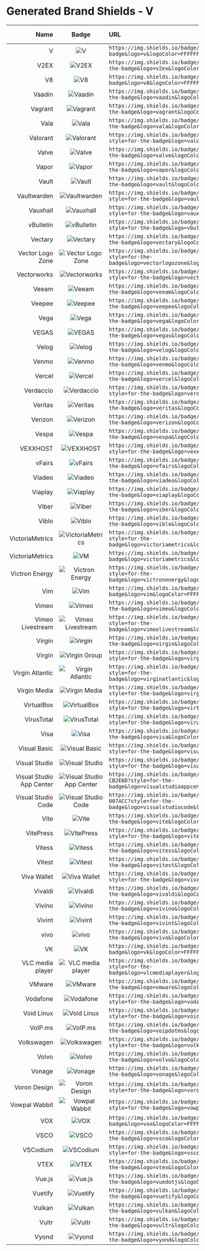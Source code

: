 # Generated Brand Shields - V
| Name | Badge | URL | Brand Guidelines |
| ---: | :---: | :--- | :--- |
| V | ![V](https://img.shields.io/badge/V-5D87BF?style=for-the-badge&logo=v&logoColor=FFFFFF) | `https://img.shields.io/badge/V-5D87BF?style=for-the-badge&logo=v&logoColor=FFFFFF` |   |
| V2EX | ![V2EX](https://img.shields.io/badge/V2EX-1F1F1F?style=for-the-badge&logo=v2ex&logoColor=FFFFFF) | `https://img.shields.io/badge/V2EX-1F1F1F?style=for-the-badge&logo=v2ex&logoColor=FFFFFF` |   |
| V8 | ![V8](https://img.shields.io/badge/V8-4B8BF5?style=for-the-badge&logo=v8&logoColor=FFFFFF) | `https://img.shields.io/badge/V8-4B8BF5?style=for-the-badge&logo=v8&logoColor=FFFFFF` |   |
| Vaadin | ![Vaadin](https://img.shields.io/badge/Vaadin-00B4F0?style=for-the-badge&logo=vaadin&logoColor=FFFFFF) | `https://img.shields.io/badge/Vaadin-00B4F0?style=for-the-badge&logo=vaadin&logoColor=FFFFFF` | [Link](https://vaadin.com/trademark) |
| Vagrant | ![Vagrant](https://img.shields.io/badge/Vagrant-1868F2?style=for-the-badge&logo=vagrant&logoColor=FFFFFF) | `https://img.shields.io/badge/Vagrant-1868F2?style=for-the-badge&logo=vagrant&logoColor=FFFFFF` | [Link](https://www.hashicorp.com/brand) |
| Vala | ![Vala](https://img.shields.io/badge/Vala-7239B3?style=for-the-badge&logo=vala&logoColor=FFFFFF) | `https://img.shields.io/badge/Vala-7239B3?style=for-the-badge&logo=vala&logoColor=FFFFFF` |   |
| Valorant | ![Valorant](https://img.shields.io/badge/Valorant-FA4454?style=for-the-badge&logo=valorant&logoColor=FFFFFF) | `https://img.shields.io/badge/Valorant-FA4454?style=for-the-badge&logo=valorant&logoColor=FFFFFF` |   |
| Valve | ![Valve](https://img.shields.io/badge/Valve-F74843?style=for-the-badge&logo=valve&logoColor=FFFFFF) | `https://img.shields.io/badge/Valve-F74843?style=for-the-badge&logo=valve&logoColor=FFFFFF` |   |
| Vapor | ![Vapor](https://img.shields.io/badge/Vapor-0D0D0D?style=for-the-badge&logo=vapor&logoColor=FFFFFF) | `https://img.shields.io/badge/Vapor-0D0D0D?style=for-the-badge&logo=vapor&logoColor=FFFFFF` |   |
| Vault | ![Vault](https://img.shields.io/badge/Vault-FFEC6E?style=for-the-badge&logo=vault&logoColor=333333) | `https://img.shields.io/badge/Vault-FFEC6E?style=for-the-badge&logo=vault&logoColor=333333` | [Link](https://www.hashicorp.com/brand) |
| Vaultwarden | ![Vaultwarden](https://img.shields.io/badge/Vaultwarden-000000?style=for-the-badge&logo=vaultwarden&logoColor=FFFFFF) | `https://img.shields.io/badge/Vaultwarden-000000?style=for-the-badge&logo=vaultwarden&logoColor=FFFFFF` |   |
| Vauxhall | ![Vauxhall](https://img.shields.io/badge/Vauxhall-EB001E?style=for-the-badge&logo=vauxhall&logoColor=FFFFFF) | `https://img.shields.io/badge/Vauxhall-EB001E?style=for-the-badge&logo=vauxhall&logoColor=FFFFFF` |   |
| vBulletin | ![vBulletin](https://img.shields.io/badge/vBulletin-184D66?style=for-the-badge&logo=vbulletin&logoColor=FFFFFF) | `https://img.shields.io/badge/vBulletin-184D66?style=for-the-badge&logo=vbulletin&logoColor=FFFFFF` |   |
| Vectary | ![Vectary](https://img.shields.io/badge/Vectary-6100FF?style=for-the-badge&logo=vectary&logoColor=FFFFFF) | `https://img.shields.io/badge/Vectary-6100FF?style=for-the-badge&logo=vectary&logoColor=FFFFFF` |   |
| Vector Logo Zone | ![Vector Logo Zone](https://img.shields.io/badge/Vector_Logo_Zone-184D66?style=for-the-badge&logo=vectorlogozone&logoColor=FFFFFF) | `https://img.shields.io/badge/Vector_Logo_Zone-184D66?style=for-the-badge&logo=vectorlogozone&logoColor=FFFFFF` |   |
| Vectorworks | ![Vectorworks](https://img.shields.io/badge/Vectorworks-000000?style=for-the-badge&logo=vectorworks&logoColor=FFFFFF) | `https://img.shields.io/badge/Vectorworks-000000?style=for-the-badge&logo=vectorworks&logoColor=FFFFFF` |   |
| Veeam | ![Veeam](https://img.shields.io/badge/Veeam-00B336?style=for-the-badge&logo=veeam&logoColor=FFFFFF) | `https://img.shields.io/badge/Veeam-00B336?style=for-the-badge&logo=veeam&logoColor=FFFFFF` |   |
| Veepee | ![Veepee](https://img.shields.io/badge/Veepee-EC008C?style=for-the-badge&logo=veepee&logoColor=FFFFFF) | `https://img.shields.io/badge/Veepee-EC008C?style=for-the-badge&logo=veepee&logoColor=FFFFFF` |   |
| Vega | ![Vega](https://img.shields.io/badge/Vega-2450B2?style=for-the-badge&logo=vega&logoColor=FFFFFF) | `https://img.shields.io/badge/Vega-2450B2?style=for-the-badge&logo=vega&logoColor=FFFFFF` | [Link](https://github.com/vega/logos) |
| VEGAS | ![VEGAS](https://img.shields.io/badge/VEGAS-1A1A1A?style=for-the-badge&logo=vegas&logoColor=FFFFFF) | `https://img.shields.io/badge/VEGAS-1A1A1A?style=for-the-badge&logo=vegas&logoColor=FFFFFF` |   |
| Velog | ![Velog](https://img.shields.io/badge/Velog-20C997?style=for-the-badge&logo=velog&logoColor=FFFFFF) | `https://img.shields.io/badge/Velog-20C997?style=for-the-badge&logo=velog&logoColor=FFFFFF` |   |
| Venmo | ![Venmo](https://img.shields.io/badge/Venmo-008CFF?style=for-the-badge&logo=venmo&logoColor=FFFFFF) | `https://img.shields.io/badge/Venmo-008CFF?style=for-the-badge&logo=venmo&logoColor=FFFFFF` | [Link](https://venmo.com/about/brand) |
| Vercel | ![Vercel](https://img.shields.io/badge/Vercel-000000?style=for-the-badge&logo=vercel&logoColor=FFFFFF) | `https://img.shields.io/badge/Vercel-000000?style=for-the-badge&logo=vercel&logoColor=FFFFFF` | [Link](https://vercel.com/design/brands) |
| Verdaccio | ![Verdaccio](https://img.shields.io/badge/Verdaccio-4B5E40?style=for-the-badge&logo=verdaccio&logoColor=FFFFFF) | `https://img.shields.io/badge/Verdaccio-4B5E40?style=for-the-badge&logo=verdaccio&logoColor=FFFFFF` | [Link](https://verdaccio.org/docs/logo) |
| Veritas | ![Veritas](https://img.shields.io/badge/Veritas-B1181E?style=for-the-badge&logo=veritas&logoColor=FFFFFF) | `https://img.shields.io/badge/Veritas-B1181E?style=for-the-badge&logo=veritas&logoColor=FFFFFF` |   |
| Verizon | ![Verizon](https://img.shields.io/badge/Verizon-CD040B?style=for-the-badge&logo=verizon&logoColor=FFFFFF) | `https://img.shields.io/badge/Verizon-CD040B?style=for-the-badge&logo=verizon&logoColor=FFFFFF` |   |
| Vespa | ![Vespa](https://img.shields.io/badge/Vespa-85B09A?style=for-the-badge&logo=vespa&logoColor=FFFFFF) | `https://img.shields.io/badge/Vespa-85B09A?style=for-the-badge&logo=vespa&logoColor=FFFFFF` | [Link](https://www.piaggiogroup.com/en/archive/document/logo-guide) |
| VEXXHOST | ![VEXXHOST](https://img.shields.io/badge/VEXXHOST-2A1659?style=for-the-badge&logo=vexxhost&logoColor=FFFFFF) | `https://img.shields.io/badge/VEXXHOST-2A1659?style=for-the-badge&logo=vexxhost&logoColor=FFFFFF` |   |
| vFairs | ![vFairs](https://img.shields.io/badge/vFairs-EF4678?style=for-the-badge&logo=vfairs&logoColor=FFFFFF) | `https://img.shields.io/badge/vFairs-EF4678?style=for-the-badge&logo=vfairs&logoColor=FFFFFF` |   |
| Viadeo | ![Viadeo](https://img.shields.io/badge/Viadeo-F07355?style=for-the-badge&logo=viadeo&logoColor=FFFFFF) | `https://img.shields.io/badge/Viadeo-F07355?style=for-the-badge&logo=viadeo&logoColor=FFFFFF` |   |
| Viaplay | ![Viaplay](https://img.shields.io/badge/Viaplay-FE365F?style=for-the-badge&logo=viaplay&logoColor=FFFFFF) | `https://img.shields.io/badge/Viaplay-FE365F?style=for-the-badge&logo=viaplay&logoColor=FFFFFF` |   |
| Viber | ![Viber](https://img.shields.io/badge/Viber-7360F2?style=for-the-badge&logo=viber&logoColor=FFFFFF) | `https://img.shields.io/badge/Viber-7360F2?style=for-the-badge&logo=viber&logoColor=FFFFFF` | [Link](https://www.viber.com/brand-center) |
| Viblo | ![Viblo](https://img.shields.io/badge/Viblo-5387C6?style=for-the-badge&logo=viblo&logoColor=FFFFFF) | `https://img.shields.io/badge/Viblo-5387C6?style=for-the-badge&logo=viblo&logoColor=FFFFFF` |   |
| VictoriaMetrics | ![VictoriaMetrics](https://img.shields.io/badge/VictoriaMetrics-621773?style=for-the-badge&logo=victoriametrics&logoColor=FFFFFF) | `https://img.shields.io/badge/VictoriaMetrics-621773?style=for-the-badge&logo=victoriametrics&logoColor=FFFFFF` | [Link](https://docs.victoriametrics.com/#victoriametrics-logo) |
| VictoriaMetrics | ![VM](https://img.shields.io/badge/VM-621773?style=for-the-badge&logo=victoriametrics&logoColor=FFFFFF) | `https://img.shields.io/badge/VM-621773?style=for-the-badge&logo=victoriametrics&logoColor=FFFFFF` | [Link](https://docs.victoriametrics.com/#victoriametrics-logo) |
| Victron Energy | ![Victron Energy](https://img.shields.io/badge/Victron_Energy-0066B2?style=for-the-badge&logo=victronenergy&logoColor=FFFFFF) | `https://img.shields.io/badge/Victron_Energy-0066B2?style=for-the-badge&logo=victronenergy&logoColor=FFFFFF` | [Link](https://www.victronenergy.com/information/press) |
| Vim | ![Vim](https://img.shields.io/badge/Vim-019733?style=for-the-badge&logo=vim&logoColor=FFFFFF) | `https://img.shields.io/badge/Vim-019733?style=for-the-badge&logo=vim&logoColor=FFFFFF` |   |
| Vimeo | ![Vimeo](https://img.shields.io/badge/Vimeo-1AB7EA?style=for-the-badge&logo=vimeo&logoColor=FFFFFF) | `https://img.shields.io/badge/Vimeo-1AB7EA?style=for-the-badge&logo=vimeo&logoColor=FFFFFF` | [Link](https://press.vimeo.com/brand-guidelines) |
| Vimeo Livestream | ![Vimeo Livestream](https://img.shields.io/badge/Vimeo_Livestream-0A0A20?style=for-the-badge&logo=vimeolivestream&logoColor=FFFFFF) | `https://img.shields.io/badge/Vimeo_Livestream-0A0A20?style=for-the-badge&logo=vimeolivestream&logoColor=FFFFFF` |   |
| Virgin | ![Virgin](https://img.shields.io/badge/Virgin-E10A0A?style=for-the-badge&logo=virgin&logoColor=FFFFFF) | `https://img.shields.io/badge/Virgin-E10A0A?style=for-the-badge&logo=virgin&logoColor=FFFFFF` |   |
| Virgin | ![Virgin Group](https://img.shields.io/badge/Virgin_Group-E10A0A?style=for-the-badge&logo=virgin&logoColor=FFFFFF) | `https://img.shields.io/badge/Virgin_Group-E10A0A?style=for-the-badge&logo=virgin&logoColor=FFFFFF` |   |
| Virgin Atlantic | ![Virgin Atlantic](https://img.shields.io/badge/Virgin_Atlantic-DA0530?style=for-the-badge&logo=virginatlantic&logoColor=FFFFFF) | `https://img.shields.io/badge/Virgin_Atlantic-DA0530?style=for-the-badge&logo=virginatlantic&logoColor=FFFFFF` |   |
| Virgin Media | ![Virgin Media](https://img.shields.io/badge/Virgin_Media-ED1A37?style=for-the-badge&logo=virginmedia&logoColor=FFFFFF) | `https://img.shields.io/badge/Virgin_Media-ED1A37?style=for-the-badge&logo=virginmedia&logoColor=FFFFFF` |   |
| VirtualBox | ![VirtualBox](https://img.shields.io/badge/VirtualBox-183A61?style=for-the-badge&logo=virtualbox&logoColor=FFFFFF) | `https://img.shields.io/badge/VirtualBox-183A61?style=for-the-badge&logo=virtualbox&logoColor=FFFFFF` |   |
| VirusTotal | ![VirusTotal](https://img.shields.io/badge/VirusTotal-394EFF?style=for-the-badge&logo=virustotal&logoColor=FFFFFF) | `https://img.shields.io/badge/VirusTotal-394EFF?style=for-the-badge&logo=virustotal&logoColor=FFFFFF` |   |
| Visa | ![Visa](https://img.shields.io/badge/Visa-1A1F71?style=for-the-badge&logo=visa&logoColor=FFFFFF) | `https://img.shields.io/badge/Visa-1A1F71?style=for-the-badge&logo=visa&logoColor=FFFFFF` |   |
| Visual Basic | ![Visual Basic](https://img.shields.io/badge/Visual_Basic-512BD4?style=for-the-badge&logo=visualbasic&logoColor=FFFFFF) | `https://img.shields.io/badge/Visual_Basic-512BD4?style=for-the-badge&logo=visualbasic&logoColor=FFFFFF` | [Link](https://aka.ms/fluentui-assets-license) |
| Visual Studio | ![Visual Studio](https://img.shields.io/badge/Visual_Studio-5C2D91?style=for-the-badge&logo=visualstudio&logoColor=FFFFFF) | `https://img.shields.io/badge/Visual_Studio-5C2D91?style=for-the-badge&logo=visualstudio&logoColor=FFFFFF` |   |
| Visual Studio App Center | ![Visual Studio App Center](https://img.shields.io/badge/Visual_Studio_App_Center-CB2E6D?style=for-the-badge&logo=visualstudioappcenter&logoColor=FFFFFF) | `https://img.shields.io/badge/Visual_Studio_App_Center-CB2E6D?style=for-the-badge&logo=visualstudioappcenter&logoColor=FFFFFF` |   |
| Visual Studio Code | ![Visual Studio Code](https://img.shields.io/badge/Visual_Studio_Code-007ACC?style=for-the-badge&logo=visualstudiocode&logoColor=FFFFFF) | `https://img.shields.io/badge/Visual_Studio_Code-007ACC?style=for-the-badge&logo=visualstudiocode&logoColor=FFFFFF` |   |
| Vite | ![Vite](https://img.shields.io/badge/Vite-646CFF?style=for-the-badge&logo=vite&logoColor=FFFFFF) | `https://img.shields.io/badge/Vite-646CFF?style=for-the-badge&logo=vite&logoColor=FFFFFF` |   |
| VitePress | ![VitePress](https://img.shields.io/badge/VitePress-5C73E7?style=for-the-badge&logo=vitepress&logoColor=FFFFFF) | `https://img.shields.io/badge/VitePress-5C73E7?style=for-the-badge&logo=vitepress&logoColor=FFFFFF` |   |
| Vitess | ![Vitess](https://img.shields.io/badge/Vitess-F16728?style=for-the-badge&logo=vitess&logoColor=FFFFFF) | `https://img.shields.io/badge/Vitess-F16728?style=for-the-badge&logo=vitess&logoColor=FFFFFF` |   |
| Vitest | ![Vitest](https://img.shields.io/badge/Vitest-6E9F18?style=for-the-badge&logo=vitest&logoColor=FFFFFF) | `https://img.shields.io/badge/Vitest-6E9F18?style=for-the-badge&logo=vitest&logoColor=FFFFFF` |   |
| Viva Wallet | ![Viva Wallet](https://img.shields.io/badge/Viva_Wallet-1F263A?style=for-the-badge&logo=vivawallet&logoColor=FFFFFF) | `https://img.shields.io/badge/Viva_Wallet-1F263A?style=for-the-badge&logo=vivawallet&logoColor=FFFFFF` |   |
| Vivaldi | ![Vivaldi](https://img.shields.io/badge/Vivaldi-EF3939?style=for-the-badge&logo=vivaldi&logoColor=FFFFFF) | `https://img.shields.io/badge/Vivaldi-EF3939?style=for-the-badge&logo=vivaldi&logoColor=FFFFFF` | [Link](https://vivaldi.com/press) |
| Vivino | ![Vivino](https://img.shields.io/badge/Vivino-A61A30?style=for-the-badge&logo=vivino&logoColor=FFFFFF) | `https://img.shields.io/badge/Vivino-A61A30?style=for-the-badge&logo=vivino&logoColor=FFFFFF` | [Link](https://www.vivino.com/press) |
| Vivint | ![Vivint](https://img.shields.io/badge/Vivint-212721?style=for-the-badge&logo=vivint&logoColor=FFFFFF) | `https://img.shields.io/badge/Vivint-212721?style=for-the-badge&logo=vivint&logoColor=FFFFFF` | [Link](https://s.tiled.co/2wH-ED5/branding-guide) |
| vivo | ![vivo](https://img.shields.io/badge/vivo-415FFF?style=for-the-badge&logo=vivo&logoColor=FFFFFF) | `https://img.shields.io/badge/vivo-415FFF?style=for-the-badge&logo=vivo&logoColor=FFFFFF` |   |
| VK | ![VK](https://img.shields.io/badge/VK-0077FF?style=for-the-badge&logo=vk&logoColor=FFFFFF) | `https://img.shields.io/badge/VK-0077FF?style=for-the-badge&logo=vk&logoColor=FFFFFF` | [Link](https://vk.com/brand) |
| VLC media player | ![VLC media player](https://img.shields.io/badge/VLC_media_player-FF8800?style=for-the-badge&logo=vlcmediaplayer&logoColor=FFFFFF) | `https://img.shields.io/badge/VLC_media_player-FF8800?style=for-the-badge&logo=vlcmediaplayer&logoColor=FFFFFF` |   |
| VMware | ![VMware](https://img.shields.io/badge/VMware-607078?style=for-the-badge&logo=vmware&logoColor=FFFFFF) | `https://img.shields.io/badge/VMware-607078?style=for-the-badge&logo=vmware&logoColor=FFFFFF` |   |
| Vodafone | ![Vodafone](https://img.shields.io/badge/Vodafone-E60000?style=for-the-badge&logo=vodafone&logoColor=FFFFFF) | `https://img.shields.io/badge/Vodafone-E60000?style=for-the-badge&logo=vodafone&logoColor=FFFFFF` |   |
| Void Linux | ![Void Linux](https://img.shields.io/badge/Void_Linux-478061?style=for-the-badge&logo=voidlinux&logoColor=FFFFFF) | `https://img.shields.io/badge/Void_Linux-478061?style=for-the-badge&logo=voidlinux&logoColor=FFFFFF` |   |
| VoIP.ms | ![VoIP.ms](https://img.shields.io/badge/VoIP.ms-E1382D?style=for-the-badge&logo=voipdotms&logoColor=FFFFFF) | `https://img.shields.io/badge/VoIP.ms-E1382D?style=for-the-badge&logo=voipdotms&logoColor=FFFFFF` |   |
| Volkswagen | ![Volkswagen](https://img.shields.io/badge/Volkswagen-151F5D?style=for-the-badge&logo=volkswagen&logoColor=FFFFFF) | `https://img.shields.io/badge/Volkswagen-151F5D?style=for-the-badge&logo=volkswagen&logoColor=FFFFFF` |   |
| Volvo | ![Volvo](https://img.shields.io/badge/Volvo-003057?style=for-the-badge&logo=volvo&logoColor=FFFFFF) | `https://img.shields.io/badge/Volvo-003057?style=for-the-badge&logo=volvo&logoColor=FFFFFF` |   |
| Vonage | ![Vonage](https://img.shields.io/badge/Vonage-000000?style=for-the-badge&logo=vonage&logoColor=FFFFFF) | `https://img.shields.io/badge/Vonage-000000?style=for-the-badge&logo=vonage&logoColor=FFFFFF` |   |
| Voron Design | ![Voron Design](https://img.shields.io/badge/Voron_Design-ED3023?style=for-the-badge&logo=vorondesign&logoColor=FFFFFF) | `https://img.shields.io/badge/Voron_Design-ED3023?style=for-the-badge&logo=vorondesign&logoColor=FFFFFF` |   |
| Vowpal Wabbit | ![Vowpal Wabbit](https://img.shields.io/badge/Vowpal_Wabbit-FF81F9?style=for-the-badge&logo=vowpalwabbit&logoColor=333333) | `https://img.shields.io/badge/Vowpal_Wabbit-FF81F9?style=for-the-badge&logo=vowpalwabbit&logoColor=333333` |   |
| VOX | ![VOX](https://img.shields.io/badge/VOX-DA074A?style=for-the-badge&logo=vox&logoColor=FFFFFF) | `https://img.shields.io/badge/VOX-DA074A?style=for-the-badge&logo=vox&logoColor=FFFFFF` |   |
| VSCO | ![VSCO](https://img.shields.io/badge/VSCO-000000?style=for-the-badge&logo=vsco&logoColor=FFFFFF) | `https://img.shields.io/badge/VSCO-000000?style=for-the-badge&logo=vsco&logoColor=FFFFFF` |   |
| VSCodium | ![VSCodium](https://img.shields.io/badge/VSCodium-2F80ED?style=for-the-badge&logo=vscodium&logoColor=FFFFFF) | `https://img.shields.io/badge/VSCodium-2F80ED?style=for-the-badge&logo=vscodium&logoColor=FFFFFF` |   |
| VTEX | ![VTEX](https://img.shields.io/badge/VTEX-ED125F?style=for-the-badge&logo=vtex&logoColor=FFFFFF) | `https://img.shields.io/badge/VTEX-ED125F?style=for-the-badge&logo=vtex&logoColor=FFFFFF` |   |
| Vue.js | ![Vue.js](https://img.shields.io/badge/Vue.js-4FC08D?style=for-the-badge&logo=vuedotjs&logoColor=FFFFFF) | `https://img.shields.io/badge/Vue.js-4FC08D?style=for-the-badge&logo=vuedotjs&logoColor=FFFFFF` | [Link](https://github.com/vuejs/art/blob/a1c78b74569b70a25300925b4eacfefcc143b8f6/README.md) |
| Vuetify | ![Vuetify](https://img.shields.io/badge/Vuetify-1867C0?style=for-the-badge&logo=vuetify&logoColor=FFFFFF) | `https://img.shields.io/badge/Vuetify-1867C0?style=for-the-badge&logo=vuetify&logoColor=FFFFFF` | [Link](https://vuetifyjs.com/resources/brand-kit) |
| Vulkan | ![Vulkan](https://img.shields.io/badge/Vulkan-AC162C?style=for-the-badge&logo=vulkan&logoColor=FFFFFF) | `https://img.shields.io/badge/Vulkan-AC162C?style=for-the-badge&logo=vulkan&logoColor=FFFFFF` | [Link](https://www.khronos.org/legal/trademarks) |
| Vultr | ![Vultr](https://img.shields.io/badge/Vultr-007BFC?style=for-the-badge&logo=vultr&logoColor=FFFFFF) | `https://img.shields.io/badge/Vultr-007BFC?style=for-the-badge&logo=vultr&logoColor=FFFFFF` | [Link](https://www.vultr.com/company/brand-assets) |
| Vyond | ![Vyond](https://img.shields.io/badge/Vyond-D95E26?style=for-the-badge&logo=vyond&logoColor=FFFFFF) | `https://img.shields.io/badge/Vyond-D95E26?style=for-the-badge&logo=vyond&logoColor=FFFFFF` |   |
